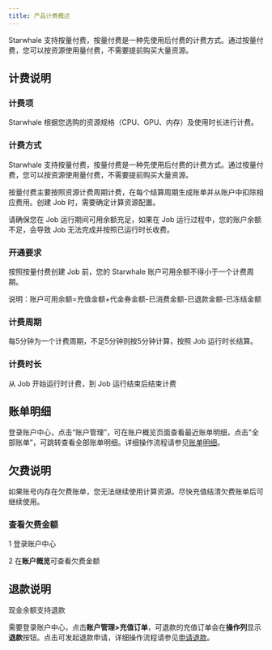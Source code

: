 ```yaml
---
title: 产品计费概述
---
```


Starwhale 支持按量付费，按量付费是一种先使用后付费的计费方式。通过按量付费，您可以按资源使用量付费，不需要提前购买大量资源。

## 计费说明

### 计费项

Starwhale 根据您选购的资源规格（CPU、GPU、内存）及使用时长进行计费。

### 计费方式

Starwhale 支持按量付费，按量付费是一种先使用后付费的计费方式。通过按量付费，您可以按资源使用量付费，不需要提前购买大量资源。

按量付费主要按照资源计费周期计费，在每个结算周期生成账单并从账户中扣除相应费用。创建 Job 时，需要确定计算资源配置。

请确保您在 Job 运行期间可用余额充足，如果在 Job 运行过程中，您的账户余额不足，会导致 Job 无法完成并按照已运行时长收费。

### 开通要求

按照按量付费创建 Job 前，您的 Starwhale 账户可用余额不得小于一个计费周期。

说明：账户可用余额=充值金额+代金券金额-已消费金额-已退款金额-已冻结金额

### 计费周期

每5分钟为一个计费周期，不足5分钟则按5分钟计算，按照 Job 运行时长结算。

### 计费时长

从 Job 开始运行时计费，到 Job 运行结束后结束计费

## 账单明细

登录账户中心，点击“账户管理”，可在账户概览页面查看最近账单明细，点击"全部账单”，可跳转查看全部账单明细。详细操作流程请参见[账单明细](https://github.com/lijing-susan/docs/blob/account-and-billing/i18n/zh/docusaurus-plugin-content-docs/current/instances/cloud/accound-and-billing/bills.md)。

## 欠费说明

如果账号内存在欠费账单，您无法继续使用计算资源。尽快充值结清欠费账单后可继续使用。

### 查看欠费金额

1 登录账户中心

2 在**账户概览**可查看欠费金额

## 退款说明

现金余额支持退款

需要登录账户中心，点击**账户管理>充值订单**，可退款的充值订单会在**操作列**显示**退款**按钮。点击可发起退款申请，详细操作流程请参见[申请退款](https://github.com/lijing-susan/docs/blob/account-and-billing/i18n/zh/docusaurus-plugin-content-docs/current/instances/cloud/accound-and-billing/refund.md)。
